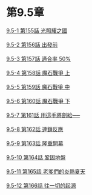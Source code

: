 # 第9.5章



[9.5-1 第155話 光照耀之國](./9.5-1.md)
<br /><br />
[9.5-2 第156話 出發前](./9.5-2.md)
<br /><br />
[9.5-3 第157話 適合率 50%](./9.5-3.md)
<br /><br />
[9.5-4 第158話 魔石戰爭 上](./9.5-4.md)
<br /><br />
[9.5-5 第159話 魔石戰爭 中](./9.5-5.md)
<br /><br />
[9.5-6 第160話 魔石戰爭 下](./9.5-6.md)
<br /><br />
[9.5-7 第161話 用這手將劍給──](./9.5-7.md)
<br /><br />
[9.5-8 第162話 連鎖反應](./9.5-8.md)
<br /><br />
[9.5-9 第163話 隆重開幕](./9.5-9.md)
<br /><br />
[9.5-10 第164話 鞏固地盤](./9.5-10.md)
<br /><br />
[9.5-11 第165話 老爹們的炎熱夏天](./9.5-11.md)
<br /><br />
[9.5-12 第166話 往一切的起源](./9.5-12.md)
<br /><br />

